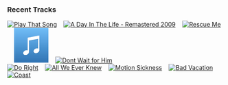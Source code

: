 ### Recent Tracks
[<img src='https://lastfm.freetls.fastly.net/i/u/300x300/18f47d42f3d1f016a4e93509da026d97.png' width='16%' height='16%' alt='Play That Song'>](https://www.last.fm/music/train/_/play%2bthat%2bsong)&nbsp;&nbsp;&nbsp;&nbsp;[<img src='https://lastfm.freetls.fastly.net/i/u/300x300/03bf3da4cceea195ea9f45a2206a4592.png' width='16%' height='16%' alt='A Day In The Life - Remastered 2009'>](https://www.last.fm/music/the%2bbeatles/_/a%2bday%2bin%2bthe%2blife%2b-%2bremastered%2b2009)&nbsp;&nbsp;&nbsp;&nbsp;[<img src='https://lastfm.freetls.fastly.net/i/u/300x300/077b0cecea4faddad6005f05c33fec6c.png' width='16%' height='16%' alt='Rescue Me'>](https://www.last.fm/music/onerepublic/_/rescue%2bme)&nbsp;&nbsp;&nbsp;&nbsp;[<img src='https://github.com/atfinke/atfinke/blob/master/placeholder.jpeg?raw=true' width='16%' height='16%' alt='RECIPE'>](https://www.last.fm/music/wild%2bparty/_/recipe)&nbsp;&nbsp;&nbsp;&nbsp;[<img src='https://lastfm.freetls.fastly.net/i/u/300x300/aa8a44f8ece44651c6cf3ec00162c041.png' width='16%' height='16%' alt='Dont Wait for Him'>](https://www.last.fm/music/side%2bsaddle/_/don%2527t%2bwait%2bfor%2bhim)&nbsp;&nbsp;&nbsp;&nbsp;<br>[<img src='https://lastfm.freetls.fastly.net/i/u/300x300/bb6ccb9618257220e968aef838e379fa.png' width='16%' height='16%' alt='Do Right'>](https://www.last.fm/music/glades/_/do%2bright)&nbsp;&nbsp;&nbsp;&nbsp;[<img src='https://lastfm.freetls.fastly.net/i/u/300x300/5d5cec2313a99d8f4d63856a1e7a4f5e.png' width='16%' height='16%' alt='All We Ever Knew'>](https://www.last.fm/music/the%2bhead%2band%2bthe%2bheart/_/all%2bwe%2bever%2bknew)&nbsp;&nbsp;&nbsp;&nbsp;[<img src='https://lastfm.freetls.fastly.net/i/u/300x300/531bdb172f66ee3500e344936f1f22bd.png' width='16%' height='16%' alt='Motion Sickness'>](https://www.last.fm/music/phoebe%2bbridgers/_/motion%2bsickness)&nbsp;&nbsp;&nbsp;&nbsp;[<img src='https://lastfm.freetls.fastly.net/i/u/300x300/a027c22ef36325727f03558eedf9b866.png' width='16%' height='16%' alt='Bad Vacation'>](https://www.last.fm/music/liza%2banne/_/bad%2bvacation)&nbsp;&nbsp;&nbsp;&nbsp;[<img src='https://lastfm.freetls.fastly.net/i/u/300x300/601ae9575c024c45cc59599cf69d8ea2.png' width='16%' height='16%' alt='Coast'>](https://www.last.fm/music/halfnoise/_/coast)&nbsp;&nbsp;&nbsp;&nbsp;<br>